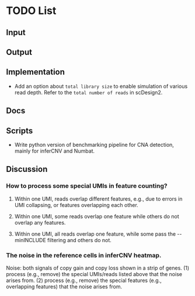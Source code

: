 # TODO List

## Input


## Output


## Implementation
- Add an option about `total library size` to enable simulation of various
  read depth.
  Refer to the `total number of reads` in scDesign2.


## Docs


## Scripts
- Write python version of benchmarking pipeline for CNA detection, mainly for
  inferCNV and Numbat.


## Discussion
### How to process some special UMIs in feature counting?
1. Within one UMI, reads overlap different features, e.g., due to errors in
   UMI collapsing, or features overlapping each other.

2. Within one UMI, some reads overlap one feature while others do not overlap
   any features.

3. Within one UMI, all reads overlap one feature, while some pass the
   --minINCLUDE filtering and others do not.

### The noise in the reference cells in inferCNV heatmap.
Noise: both signals of copy gain and copy loss shown in a strip of genes.
(1) process (e.g., remove) the special UMIs/reads listed above that the noise
    arises from.
(2) process (e.g., remove) the special features (e.g., overlapping features) 
    that the noise arises from.

